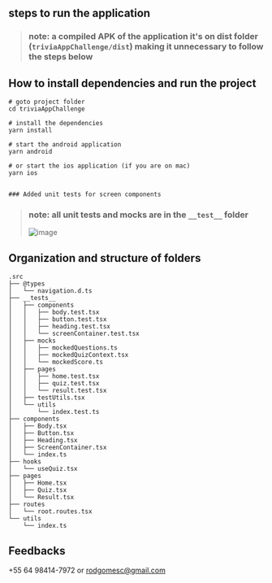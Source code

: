 ## steps to run the application

> ### note: a compiled **APK** of the application it's on dist folder (`triviaAppChallenge/dist`) making it unnecessary to follow the steps below

## How to install dependencies and run the project

```shell
# goto project folder
cd triviaAppChallenge

# install the dependencies
yarn install

# start the android application
yarn android

# or start the ios application (if you are on mac)
yarn ios


### Added unit tests for screen components

```

> ### note: all unit tests and mocks are in the `__test__` folder
>
> ![image](https://user-images.githubusercontent.com/4893591/157312060-1e74db41-f42e-4c2a-a416-f877dfaa29fa.png)

## Organization and structure of folders

```shell
.src
├── @types
│   └── navigation.d.ts
├── __tests__
│   ├── components
│   │   ├── body.test.tsx
│   │   ├── button.test.tsx
│   │   ├── heading.test.tsx
│   │   └── screenContainer.test.tsx
│   ├── mocks
│   │   ├── mockedQuestions.ts
│   │   ├── mockedQuizContext.tsx
│   │   └── mockedScore.ts
│   ├── pages
│   │   ├── home.test.tsx
│   │   ├── quiz.test.tsx
│   │   └── result.test.tsx
│   ├── testUtils.tsx
│   └── utils
│       └── index.test.ts
├── components
│   ├── Body.tsx
│   ├── Button.tsx
│   ├── Heading.tsx
│   ├── ScreenContainer.tsx
│   └── index.ts
├── hooks
│   └── useQuiz.tsx
├── pages
│   ├── Home.tsx
│   ├── Quiz.tsx
│   └── Result.tsx
├── routes
│   └── root.routes.tsx
└── utils
    └── index.ts
```

## Feedbacks

+55 64 98414-7972 or rodgomesc@gmail.com
